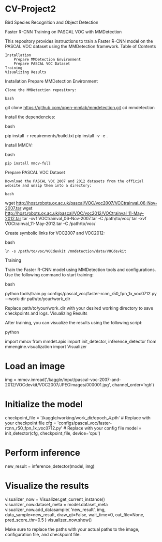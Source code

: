 # CV-Project2
Bird Species Recognition and Object Detection

Faster R-CNN Training on PASCAL VOC with MMDetection

This repository provides instructions to train a Faster R-CNN model on the PASCAL VOC dataset using the MMDetection framework.
Table of Contents

    Installation
        Prepare MMDetection Environment
        Prepare PASCAL VOC Dataset
    Training
    Visualizing Results

Installation
Prepare MMDetection Environment

    Clone the MMDetection repository:

    bash

git clone https://github.com/open-mmlab/mmdetection.git
cd mmdetection

Install the dependencies:

bash

pip install -r requirements/build.txt
pip install -v -e .

Install MMCV:

bash

    pip install mmcv-full

Prepare PASCAL VOC Dataset

    Download the PASCAL VOC 2007 and 2012 datasets from the official website and unzip them into a directory:

    bash

wget http://host.robots.ox.ac.uk/pascal/VOC/voc2007/VOCtrainval_06-Nov-2007.tar
wget http://host.robots.ox.ac.uk/pascal/VOC/voc2012/VOCtrainval_11-May-2012.tar
tar -xvf VOCtrainval_06-Nov-2007.tar -C /path/to/voc/
tar -xvf VOCtrainval_11-May-2012.tar -C /path/to/voc/

Create symbolic links for VOC2007 and VOC2012:

bash

    ln -s /path/to/voc/VOCdevkit /mmdetection/data/VOCdevkit

Training

Train the Faster R-CNN model using MMDetection tools and configurations. Use the following command to start training:

bash

python tools/train.py configs/pascal_voc/faster-rcnn_r50_fpn_1x_voc0712.py --work-dir path/to/your/work_dir

Replace path/to/your/work_dir with your desired working directory to save checkpoints and logs.
Visualizing Results

After training, you can visualize the results using the following script:

python

import mmcv
from mmdet.apis import init_detector, inference_detector
from mmengine.visualization import Visualizer

# Load an image
img = mmcv.imread('/kaggle/input/pascal-voc-2007-and-2012/VOCdevkit/VOC2007/JPEGImages/000001.jpg', channel_order='rgb')

# Initialize the model
checkpoint_file = '/kaggle/working/work_dir/epoch_4.pth'  # Replace with your checkpoint file
cfg = 'configs/pascal_voc/faster-rcnn_r50_fpn_1x_voc0712.py'  # Replace with your config file
model = init_detector(cfg, checkpoint_file, device='cpu')

# Perform inference
new_result = inference_detector(model, img)

# Visualize the results
visualizer_now = Visualizer.get_current_instance()
visualizer_now.dataset_meta = model.dataset_meta
visualizer_now.add_datasample(
    'new_result',
    img,
    data_sample=new_result,
    draw_gt=False,
    wait_time=0,
    out_file=None,
    pred_score_thr=0.5
)
visualizer_now.show()

Make sure to replace the paths with your actual paths to the image, configuration file, and checkpoint file.
